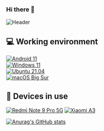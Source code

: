 ### Hi there 👋

![Header](https://capsule-render.vercel.app/api?type=Waving&color=timeGradient&height=200&animation=fadeIn&section=header&text=e5u&fontSize=68)

## 💻 Working environment
[![Android 11](https://img.shields.io/badge/Android%2011-3ddc84?style=flat-square&logo=android&logoColor=ffffff)](https://www.android.com/android-11/)<br>
[![Windows 11](https://img.shields.io/badge/Windows%2011-00adef?style=flat-square&logo=windows&logoColor=ffffff)](https://www.microsoft.com/en-us/windows/windows-11)<br>
[![Ubuntu 21.04](https://img.shields.io/badge/Ubuntu%2021%2e04-dd4814?style=flat-square&logo=ubuntu&logoColor=ffffff)](https://releases.ubuntu.com/21.04/)<br>
[![macOS Big Sur](https://img.shields.io/badge/macOS%20Big%20Sur-4f4f4f?style=flat-square&logo=macos&logoColor=ffffff)](https://www.apple.com/macos/big-sur/)

## 📱 Devices in use
[![Redmi Note 9 Pro 5G](https://img.shields.io/badge/Redmi%20Note%209%20Pro%205G-fd4900?style=flat-square&logo=xiaomi&logoColor=ffffff)](https://www.mi.com/redminote9pro)
[![Xiaomi A3](https://img.shields.io/badge/Xiaomi%20A3-fd4900?style=flat-square&logo=xiaomi&logoColor=ffffff)](https://www.mi.com/hk/mi-a3/)


[![Anurag's GitHub stats](https://github-readme-stats.vercel.app/api?username=e5u)](https://github.com/anuraghazra/github-readme-stats)





